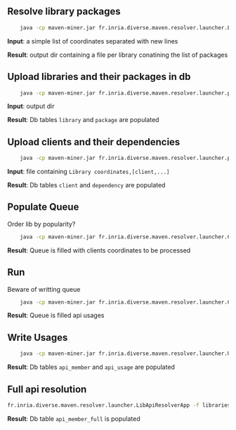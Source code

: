 ## Resolve library packages

```bash
	java -cp maven-miner.jar fr.inria.diverse.maven.resolver.launcher.LibResolverApp libraries.list
```

**Input**: a simple list of coordinates separated with new lines

**Result**: output dir containing a file per library conatining the list of packages

## Upload libraries and their packages in db

```bash
	java -cp maven-miner.jar fr.inria.diverse.maven.resolver.launcher.populate.LibraryPackages
```

**Input**: output dir

**Result**: Db tables `library` and `package` are populated

## Upload clients and their dependencies

```bash
	java -cp maven-miner.jar fr.inria.diverse.maven.resolver.launcher.populate.ClientDependencies library-clients.list
```

**Input**: file containing `Library coordinates,[client,...]`

**Result**: Db tables `client` and `dependency` are populated

## Populate Queue
Order lib by popularity?

```bash
	java -cp maven-miner.jar fr.inria.diverse.maven.resolver.launcher.ClientResolverApp -f -d mariadb.properties -q qhost:port -u quser:password
```

**Result**: Queue is filled with clients coordinates to be processed

## Run

Beware of writting queue

```bash
	java -cp maven-miner.jar fr.inria.diverse.maven.resolver.launcher.ClientResolverApp -d mariadb.properties -q qhost:port -u quser:password
```

**Result**: Queue is filled api usages

## Write Usages

```bash
	java -cp maven-miner.jar fr.inria.diverse.maven.resolver.launcher.UsageResolverApp  -d mariadb.properties -q qhost:port -u quser:password -s batch-size
```

**Result**: Db tables `api_member` and `api_usage` are populated

## Full api resolution

```bash
fr.inria.diverse.maven.resolver.launcher.LibApiResolverApp -f libraries.list
```
**Result**: Db table `api_member_full` is populated






